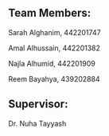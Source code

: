 ## Team Members:

Sarah Alghanim, 442201747

Amal Alhussain, 442201382

Najla Alhumid, 442201909

Reem Bayahya, 439202884


## Supervisor:
Dr. Nuha Tayyash
